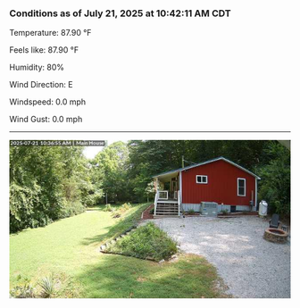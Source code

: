 ### Conditions as of July 21, 2025 at 10:42:11 AM CDT 

Temperature: 87.90 &deg;F

Feels like: 87.90 &deg;F

Humidity: 80%

Wind Direction: E

Windspeed: 0.0 mph

Wind Gust: 0.0 mph

---

<img src="./images/latest.jpeg"/>


